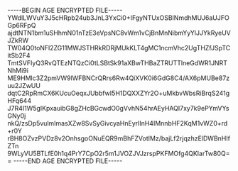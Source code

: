 -----BEGIN AGE ENCRYPTED FILE-----
YWdlLWVuY3J5cHRpb24ub3JnL3YxCi0+IFgyNTUxOSBlNmdhMUJ6aUJFOGp6RFpQ
ajdtNTN1bm1uSHhmN01nTzE3eVpsNC8vWm1vCjBnMnNibmYyYlJJYkRyeUVJZkRW
TW04Q0toNFl2ZG11MWJSTHRkRDRjMUkKLT4gMC1ncmVhc2UgTHZfJSpTCitSb2F4
TmtSVFIyQ3RvQTEzNTQzCi0tLSBtSk91aXBwTHBaZTRUTTlneGdWR1JNRTNhMi9i
ME9HMlc3Z2pmVW9lWFBNCrQRrs6Rw4QiXVK0i6GdG8C4/AX6pMUBe87zuu2JZwUU
dqtC2RpRmCX6KUcuOeqxJUbbfwI5H1DQXXZYr2O+uMkbvWbsRiBrqS241gHFq644
J7R4I1W5gIKpxauibG8gZHcBGcwdO0gVvhN54hrAEyHAQI7xy7k9ePYmVYsGNy0j
nkQ/zsDp5vulmImasXZw8SvSyGivcyaHnEyrlInH4IMnnbHF2KqM1vWZ0+rd+r0Y
rBH8OZvzPVDz8v2OnhsgoONuEQR9mBhFZVotIMz/bajLf2rjqzhzElDWBnHIfZTn
9WLyVU5BTLfE0h1q4PrY7CpO2r5m1JVOZJVJzrspPKFMOfg4QKIarTw80Q==
-----END AGE ENCRYPTED FILE-----
